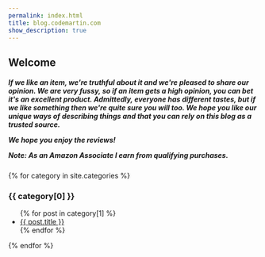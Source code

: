 ```yaml
---
permalink: index.html
title: blog.codemartin.com
show_description: true
---
```


## Welcome

<h5>
If we like an item, we're truthful about it and we're pleased to share our opinion.
We are very fussy, so if an item gets a high opinion, you can bet it's an excellent product.
Admittedly, everyone has different tastes, but if we like something then we're quite sure you will too.
We hope you like our unique ways of describing things and that you can rely on this blog as a trusted source.

We hope you enjoy the reviews!<br />

Note: <em>As an Amazon Associate I earn from qualifying purchases.</em>
</h5>

{% for category in site.categories %}
  <h3>{{ category[0] }}</h3>
  <ul>
    {% for post in category[1] %}
      <li><a href="{{ post.url }}">{{ post.title }}</a></li>
    {% endfor %}
  </ul>
{% endfor %}
